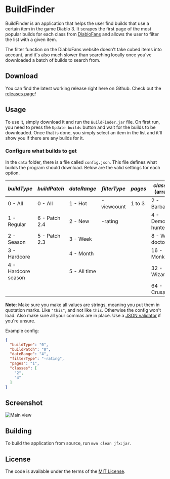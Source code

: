 # BuildFinder

BuildFinder is an application that helps the user find builds that use a certain item in the game Diablo 3. It scrapes the first page of the most popular builds for each class from [DiabloFans](http://www.diablofans.com/builds) and allows the user to filter the list with a given item.

The filter function on the DiabloFans website doesn't take cubed items into account, and it's also much slower than searching locally once you've downloaded a batch of builds to search from.

## Download

You can find the latest working release right here on Github. Check out the [releases page](https://github.com/sidola/BuildFinder/releases)!

## Usage

To use it, simply download it and run the `BuildFinder.jar` file. On first run, you need to press the `Update builds` button and wait for the builds to be downloaded. Once that is done, you simply select an item in the list and it'll show you if there are any builds for it.

### Configure what builds to get

In the `data` folder, there is a file called `config.json`. This file defines what builds the program should download. Below are the valid settings for each option.


| *buildType*         	| *buildPatch*  	| *dateRange*  	| *filterType* 	| *pages* 	| *classes* (array) 	|
|---------------------	|---------------	|--------------	|--------------	|---------	|-------------------	|
| 0 - All             	| 0 - All       	| 1 - Hot      	| -viewcount   	| 1 to 3  	| 2 - Barbarian     	|
| 1 - Regular         	| 6 - Patch 2.4 	| 2 - New      	| -rating      	|         	| 4 - Demon hunter  	|
| 2 - Season          	| 5 - Patch 2.3 	| 3 - Week     	|              	|         	| 8 - Witch doctor  	|
| 3 - Hardcore        	|               	| 4 - Month    	|              	|         	| 16 - Monk         	|
| 4 - Hardcore season 	|               	| 5 - All time 	|              	|         	| 32 - Wizard       	|
|                     	|               	|              	|              	|         	| 64 - Crusader     	|

**Note**: Make sure you make all values are strings, meaning you put them in quotation marks. Like `"this"`, and not like `this`. Otherwise the config won't load. Also make sure all your commas are in place. Use a [JSON validator](http://jsonlint.com/) if you're unsure.

Example config:

```Json
{
  "buildType": "0",
  "buildPatch": "0",
  "dateRange": "4",
  "filterType": "-rating",
  "pages": "1",
  "classes": [
    "2",
    "4"
  ]
}
```

## Screenshot

![Main view](http://i.imgur.com/c0Fvi6G.png)

## Building

To build the application from source, run `mvn clean jfx:jar`.

## License

The code is available under the terms of the [MIT License](http://opensource.org/licenses/MIT).
